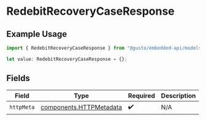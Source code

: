 # RedebitRecoveryCaseResponse

## Example Usage

```typescript
import { RedebitRecoveryCaseResponse } from "@gusto/embedded-api/models/operations/redebitrecoverycase.js";

let value: RedebitRecoveryCaseResponse = {};
```

## Fields

| Field                                                              | Type                                                               | Required                                                           | Description                                                        |
| ------------------------------------------------------------------ | ------------------------------------------------------------------ | ------------------------------------------------------------------ | ------------------------------------------------------------------ |
| `httpMeta`                                                         | [components.HTTPMetadata](../../models/components/httpmetadata.md) | :heavy_check_mark:                                                 | N/A                                                                |